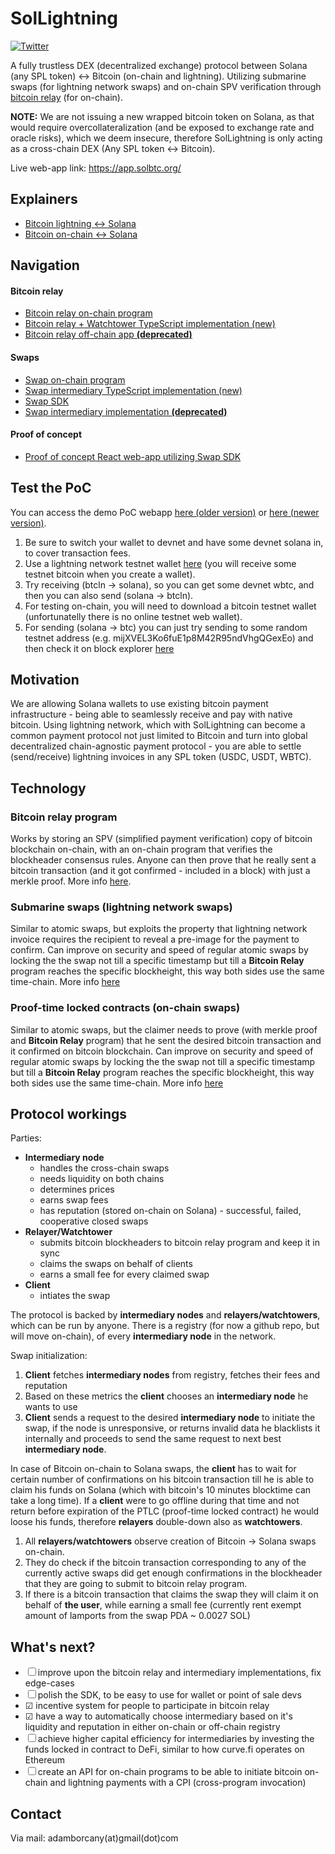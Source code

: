 # SolLightning
[![Twitter](https://img.shields.io/twitter/url/https/twitter.com/SolLightning.svg?style=social&label=Follow%20%40SolLightning)](https://twitter.com/SolLightning)

A fully trustless DEX (decentralized exchange) protocol between Solana (any SPL token) <-> Bitcoin (on-chain and lightning). Utilizing submarine swaps (for lightning network swaps) and on-chain SPV verification through [bitcoin relay](https://github.com/adambor/BTCRelay-Sol) (for on-chain).

**NOTE:** We are not issuing a new wrapped bitcoin token on Solana, as that would require overcollateralization (and be exposed to exchange rate and oracle risks), which we deem insecure, therefore SolLightning is only acting as a cross-chain DEX (Any SPL token <-> Bitcoin).

Live web-app link: https://app.solbtc.org/

## Explainers
- [Bitcoin lightning <-> Solana](https://github.com/adambor/SolLightning-readme/blob/main/sol-submarine-swaps.md)
- [Bitcoin on-chain <-> Solana](https://github.com/adambor/SolLightning-readme/blob/main/sol-onchain-swaps.md)

## Navigation
#### Bitcoin relay
- [Bitcoin relay on-chain program](https://github.com/adambor/BTCRelay-Sol)
- [Bitcoin relay + Watchtower TypeScript implementation (new)](https://github.com/adambor/BtcRelay-Sol-TS)
- [Bitcoin relay off-chain app **(deprecated)**](https://github.com/adambor/BTCRelay-Sol-Offchain)

#### Swaps
- [Swap on-chain program](https://github.com/adambor/SolLightning-program)
- [Swap intermediary TypeScript implementation (new)](https://github.com/adambor/SolLightning-Intermediary-TS)
- [Swap SDK](https://github.com/adambor/SolLightning-sdk)
- [Swap intermediary implementation **(deprecated)**](https://github.com/adambor/SolLightning-Intermediary)

#### Proof of concept
- [Proof of concept React web-app utilizing Swap SDK](https://github.com/adambor/SolLightning-PoC)

## Test the PoC
You can access the demo PoC webapp [here (older version)](https://sollightning.z6.web.core.windows.net/) or [here (newer version)](https://sollightningv2.z6.web.core.windows.net/).
1. Be sure to switch your wallet to devnet and have some devnet solana in, to cover transaction fees.
2. Use a lightning network testnet wallet [here](https://htlc.me/) (you will receive some testnet bitcoin when you create a wallet).
3. Try receiving (btcln -> solana), so you can get some devnet wbtc, and then you can also send (solana -> btcln).
4. For testing on-chain, you will need to download a bitcoin testnet wallet (unfortunatelly there is no online testnet web wallet).
5. For sending (solana -> btc) you can just try sending to some random testnet address (e.g. mijXVEL3Ko6fuE1p8M42R95ndVhgQGexEo) and then check it on block explorer [here](https://mempool.space/testnet/address/mijXVEL3Ko6fuE1p8M42R95ndVhgQGexEo)

## Motivation
We are allowing Solana wallets to use existing bitcoin payment infrastructure - being able to seamlessly receive and pay with native bitcoin. Using lightning network, which with SolLightning can become a common payment protocol not just limited to Bitcoin and turn into global decentralized chain-agnostic payment protocol - you are able to settle (send/receive) lightning invoices in any SPL token (USDC, USDT, WBTC).

## Technology
### Bitcoin relay program
Works by storing an SPV (simplified payment verification) copy of bitcoin blockchain on-chain, with an on-chain program that verifies the blockheader consensus rules. Anyone can then prove that he really sent a bitcoin transaction (and it got confirmed - included in a block) with just a merkle proof.
More info [here](https://github.com/adambor/BTCRelay-Sol).

### Submarine swaps (lightning network swaps)
Similar to atomic swaps, but exploits the property that lightning network invoice requires the recipient to reveal a pre-image for the payment to confirm. Can improve on security and speed of regular atomic swaps by locking the the swap not till a specific timestamp but till a **Bitcoin Relay** program reaches the specific blockheight, this way both sides use the same time-chain.
More info [here](https://github.com/adambor/SolLightning-readme/blob/main/sol-submarine-swaps.md)

### Proof-time locked contracts (on-chain swaps)
Similar to atomic swaps, but the claimer needs to prove (with merkle proof and **Bitcoin Relay** program) that he sent the desired bitcoin transaction and it confirmed on bitcoin blockchain. Can improve on security and speed of regular atomic swaps by locking the the swap not till a specific timestamp but till a **Bitcoin Relay** program reaches the specific blockheight, this way both sides use the same time-chain.
More info [here](https://github.com/adambor/SolLightning-readme/blob/main/sol-onchain-swaps.md)

## Protocol workings
Parties:
- __Intermediary node__
    - handles the cross-chain swaps
    - needs liquidity on both chains
    - determines prices
    - earns swap fees
    - has reputation (stored on-chain on Solana) - successful, failed, cooperative closed swaps
- __Relayer/Watchtower__
    - submits bitcoin blockheaders to bitcoin relay program and keep it in sync
    - claims the swaps on behalf of clients
    - earns a small fee for every claimed swap
- __Client__
    - intiates the swap

The protocol is backed by __intermediary nodes__ and __relayers/watchtowers__, which can be run by anyone. There is a registry (for now a github repo, but will move on-chain), of every __intermediary node__ in the network.

Swap initialization:
1. __Client__ fetches __intermediary nodes__ from registry, fetches their fees and reputation
2. Based on these metrics the __client__ chooses an __intermediary node__ he wants to use
3. __Client__ sends a request to the desired __intermediary node__ to initiate the swap, if the node is unresponsive, or returns invalid data he blacklists it internally and proceeds to send the same request to next best __intermediary node__.

In case of Bitcoin on-chain to Solana swaps, the __client__ has to wait for certain number of confirmations on his bitcoin transaction till he is able to claim his funds on Solana (which with bitcoin's 10 minutes blocktime can take a long time). If a __client__ were to go offline during that time and not return before expiration of the PTLC (proof-time locked contract) he would loose his funds, therefore __relayers__ double-down also as __watchtowers__.
1. All __relayers/watchtowers__ observe creation of Bitcoin -> Solana swaps on-chain.
2. They do check if the bitcoin transaction corresponding to any of the currently active swaps did get enough confirmations in the blockheader that they are going to submit to bitcoin relay program.
3. If there is a bitcoin transaction that claims the swap they will claim it on behalf of __the user__, while earning a small fee (currently rent exempt amount of lamports from the swap PDA ~ 0.0027 SOL)

## What's next?
- &#9744; improve upon the bitcoin relay and intermediary implementations, fix edge-cases
- &#9744; polish the SDK, to be easy to use for wallet or point of sale devs
- &#9745; incentive system for people to participate in bitcoin relay
- &#9745; have a way to automatically choose intermediary based on it's liquidity and reputation in either on-chain or off-chain registry
- &#9744; achieve higher capital efficiency for intermediaries by investing the funds locked in contract to DeFi, similar to how curve.fi operates on Ethereum
- &#9744; create an API for on-chain programs to be able to initiate bitcoin on-chain and lightning payments with a CPI (cross-program invocation)

## Contact
Via mail: adamborcany(at)gmail(dot)com
